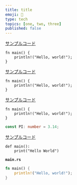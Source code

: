 ```yaml
---
title: title
emoji: 🐒
type: tech
topics: [one, two, three]
published: false
---
```


[サンプルコード](https://play.rust-lang.org/?version=stable&mode=debug&edition=2021&code=fn%20main%28%29%20%7B%0A%20%20%20%20println%21%28%22Hello%2C%20world%21%22%29%3B%0A%7D)

```rust:src/main.rs:サンプルコード
fn main() {
    println!("Hello, world!");
}
```

[サンプルコード](https://play.rust-lang.org/?version=stable&mode=debug&edition=2021&code=fn%20main%28%29%20%7B%0A%20%20%20%20println%21%28%22Hello%2C%20world%21%22%29%3B%0A%7D)

```rust:src/main.rs:サンプルコード
fn main() {
    println!("Hello, world!");
}
```

[サンプルコード](https://play.rust-lang.org/?version=stable&mode=debug&edition=2021&code=fn%20main%28%29%20%7B%0A%20%20%20%20println%21%28%22Hello%2C%20world%21%22%29%3B%0A%7D)

```rust:src/main.rs:サンプルコード
fn main() {
    println!("Hello, world!");
}
```

```typescript:src/main.ts
const PI: number = 3.14;
```

[サンプルコード](https://repl.it/@src/main.py?outputonly=true&output=html&input=def%20main%28%29%3A%0A%20%20%20%20print%28%22Hello%20World%22%29)

```python:src/main.py:サンプルコード
def main():
    print("Hello World")
```

**`main.rs`**

```rust
fn main() {
    println!("Hello, world!");
}
```